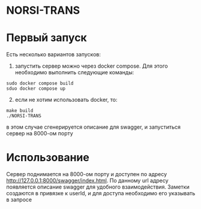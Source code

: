 # NORSI-TRANS

# Первый запуск
Есть несколько вариантов запусков:
1) запустить сервер можно через docker compose. Для этого необходимо выполнить следующие команды:
```
sudo docker compose build 
sduo docker compose up
```

2) если не хотим использовать docker, то:
```
make build
./NORSI-TRANS
```
в этом случае сгенерируется описание для swagger, и запуститься сервер на 8000-ом порту 

#  Использование
Сервер поднимается на 8000-ом порту и доступен по адресу http://127.0.0.1:8000/swagger/index.html. По данному url адресу появляется описание swagger для удобного взаимодействия. 
Заметки создаются в привязке к userId, и для доступа необходимо его указывать в запросе